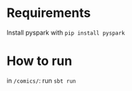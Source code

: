 # Requirements
Install pyspark with `pip install pyspark`

# How to run

in `/comics/`: run `sbt run`
